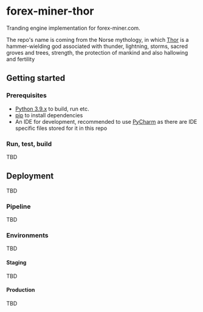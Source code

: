 # forex-miner-thor

Tranding engine implementation for forex-miner.com. 

The repo's name is coming from the Norse mythology, in which [Thor](https://en.wikipedia.org/wiki/Thor) is a hammer-wielding god associated with thunder, lightning, storms, sacred groves and trees, strength, the protection of mankind and also hallowing and fertility

## Getting started

### Prerequisites

- [Python 3.9.x](https://www.python.org/) to build, run etc.
- [pip](https://pip.pypa.io/en/stable/) to install dependencies
- An IDE for development, recommended to use [PyCharm](https://www.jetbrains.com/pycharm/) as there are IDE specific files stored for it in this repo 

### Run, test, build

TBD

## Deployment

TBD

### Pipeline

TBD

### Environments

TBD

#### Staging

TBD

#### Production

TBD